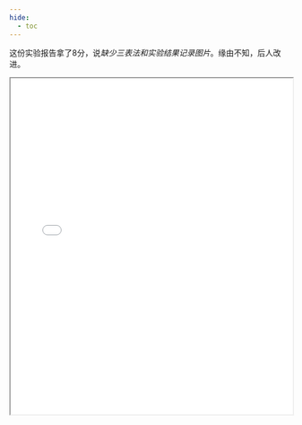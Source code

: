 ```yaml
---
hide:
  - toc
---
```

这份实验报告拿了8分，说*缺少三表法和实验结果记录图片*。缘由不知，后人改进。
<iframe src="../Lab1.pdf" width="100%" height="600px"></iframe>